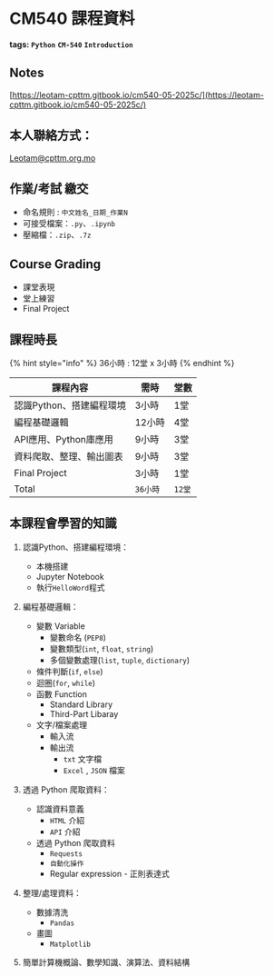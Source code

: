 # CM540 課程資料

**tags: `Python`** **`CM-540`** **`Introduction`**

## Notes
[https://leotam-cpttm.gitbook.io/cm540-05-2025c/](https://leotam-cpttm.gitbook.io/cm540-05-2025c/)

## 本人聯絡方式：
[Leotam@cpttm.org.mo](Leotam@cpttm.org.mo)

## 作業/考試 繳交

- 命名規則 : `中文姓名_日期_作業N`
- 可接受檔案：`.py`、`.ipynb`
- 壓縮檔：`.zip`、`.7z`


## Course Grading

* 課堂表現
* 堂上練習
* Final Project

## 課程時長

{% hint style="info" %}
36小時 : 12堂 x 3小時
{% endhint %}

| 課程內容            | 需時     | 堂數    |
| --------------- | ------ | ----- |
| 認識Python、搭建編程環境 | 3小時    | 1堂    |
| 編程基礎邏輯          | 12小時   | 4堂    |
| API應用、Python庫應用            | 9小時    | 3堂    |
| 資料爬取、整理、輸出圖表         | 9小時   | 3堂    |
| Final Project         | 3小時   | 1堂    |
| Total           | `36小時` | `12堂` |

## 本課程會學習的知識

1. 認識Python、搭建編程環境：
   * 本機搭建
   * Jupyter Notebook
   * 執行`HelloWord`程式

2. 編程基礎邏輯：
   * 變數 Variable
     * 變數命名 (`PEP8`)
     * 變數類型(`int`, `float`, `string`)
     * 多個變數處理(`list`, `tuple`, `dictionary`)
   * 條件判斷(`if`, `else`)
   * 迴圈(`for`, `while`)
   * 函數 Function
     * Standard Library
     * Third-Part Libaray
   * 文字/檔案處理
     * 輸入流
     * 輸出流
       * `txt` 文字檔
       * `Excel` , `JSON` 檔案
3. 透過 Python 爬取資料：
   * 認識資料意義
     * `HTML` 介紹
     * `API` 介紹
   * 透過 Python 爬取資料
     * `Requests`
     * `自動化操作`
     * Regular expression - 正則表達式
     
4. 整理/處理資料：
   * 數據清洗
     * `Pandas`
   * 畫圖
     * `Matplotlib`
5. 簡單計算機概論、數學知識、演算法、資料結構